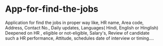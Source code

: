 # App-for-find-the-jobs
Application for find the jobs in proper way like, HR name, Area code, Address, Contact No., Daily updates, Languages( Hindi, English or Hinglish) Deepened on HR , eligible or not-eligible, Salary's, Review of candidate such a HR performance, Attitude, schedules date of interview or timing....
